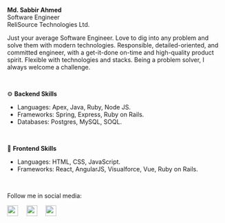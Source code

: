 <p>
  <b>Md. Sabbir Ahmed</b><br/>
  Software Engineer<br/>
  ReliSource Technologies Ltd.
</p>
<p align="left">
Just your average Software Engineer. Love to dig into any problem and solve them with modern technologies. Responsible, detailed-oriented, and committed engineer, with a get-it-done on-time and high-quality product spirit. Flexible with technologies and stacks. Being a problem solver, I always welcome a challenge.
</p></br>


:gear: <b>Backend Skills</b>
<ul>
  <li>Languages: Apex, Java, Ruby, Node JS.</li>
  <li>Frameworks: Spring, Express, Ruby on Rails.</li>
  <li>Databases: Postgres, MySQL, SOQL.</li>
</ul></br>

:dart: <b>Frontend Skills</b>
<ul>
  <li>Languages: HTML, CSS, JavaScript.</li>
  <li>Frameworks: React, AngularJS, Visualforce, Vue, Ruby on Rails.</li>
</ul></br>

Follow me in social media:
<p align="left">
<a href="https://www.linkedin.com/in/sabbir96/" target="_blank"><img src="linkedin.png" width="25px"></a> &nbsp; &nbsp;
<a href="https://twitter.com/mesabbir_" target="_blank"><img src="twitter.png" width="25px"></a> &nbsp; &nbsp;
<a href="https://www.facebook.com/sabbirahmedbadhon" target="_blank"><img src="facebook.png" width="25px"></a>
</p>

<!--
**SABadhon/SABadhon** is a ✨ _special_ ✨ repository because its `README.md` (this file) appears on your GitHub profile.
<p>
  <br>
  ** <b><em>At present I am looking for funding in data science research program.</em></b>**
  <br>
  <br>
</p>
 
- 🔭 I’m currently working on Deep Learning Models.
- 🌱 I’m currently learning Tensorflow for Machine Learning.
- 👯 I’m looking to collaborate on ML projects.
- 🤔 I’m looking for help with research funding.
- 💬 Ask me about topic related to my repos only.
Here are some ideas to get you started:

- 🔭 I’m currently working on ...
- 🌱 I’m currently learning ...
- 👯 I’m looking to collaborate on ...
- 🤔 I’m looking for help with ...
- 💬 Ask me about ...
- 📫 How to reach me: ...
- 😄 Pronouns: ...
- ⚡ Fun fact: ...

- 📫 How to reach me: [Linkedin](https://www.linkedin.com/in/sabbir96) &nbsp; [Facebook](https://www.facebook.com/sabbirahmedbadhon) &nbsp; [Personal Website](http://aboutsabbir.github.io)
-->
